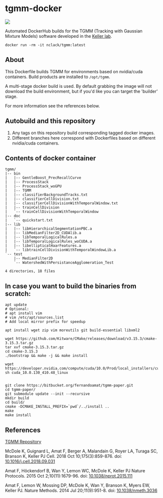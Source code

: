 # tgmm-docker

[![](https://images.microbadger.com/badges/version/nclack/tgmm:latest.svg)](https://cloud.docker.com/repository/docker/nclack/tgmm "Docker Hub")

Automated DockerHub builds for the TGMM (Tracking with Gaussian Mixture Models) software developed in the [Keller lab](https://www.janelia.org/lab/keller-lab).

`docker run -rm -it nclack/tgmm:latest`

## About

This Dockerfile builds TGMM for environments based on nvidia/cuda containers. Build products are installed to `/opt/tgmm`.

A multi-stage docker build is used.  By default grabbing the image will not download the build environment, but if you'd like you can target the 'builder' stage.

For more information see the references below.

## Autobuild and this repository

1. Any tags on this repository build corresponding tagged docker images.
2. Different branches here correspond with Dockerfiles based on different nvidia/cuda containers.

## Contents of docker container
```
tgmm/
|-- bin
|   |-- GentleBoost_PrecRecallCurve
|   |-- ProcessStack
|   |-- ProcessStack_woGPU
|   |-- TGMM
|   |-- classifierBackgroundTracks.txt
|   |-- classifierCellDivision.txt
|   |-- classifierCellDivisionWithTemporalWindow.txt
|   |-- trainCellDivision
|   `-- trainCellDivisionWithTemporalWindow
|-- doc
|   `-- quickstart.txt
|-- lib
|   |-- libHierarchicalSegmentationPBC.a
|   |-- libMedianFilter2D_CUDAlib.a
|   |-- libTemporalLogicalRules.a
|   |-- libTemporalLogicalRules_woCUDA.a
|   |-- libellipticalHaarFeatures.a
|   `-- libtrainCellDivisionWithTemporalWindowLib.a
`-- test
    |-- MedianFilter2D
    `-- WatershedWithPersistanceAgglomeration_Test

4 directories, 18 files
```
## In case you want to build the binaries from scratch:
```
apt update
# Optional:
# apt install vim
# vim /etc/apt/sources.list
# Add local mirror prefix for speedup

apt install wget zip vim moreutils git build-essential libxml2

wget https://github.com/Kitware/CMake/releases/download/v3.15.3/cmake-3.15.3.tar.gz
tar xvf cmake-3.15.3.tar.gz 
cd cmake-3.15.3
./bootstrap && make -j && make install

wget https://developer.nvidia.com/compute/cuda/10.0/Prod/local_installers/cuda_10.0.130_410.48_linux
sh cuda_10.0.130_410.48_linux


git clone https://bitbucket.org/fernandoamat/tgmm-paper.git
cd tgmm-paper/
git submodule update --init --recursive
mkdir build
cd build/
cmake -DCMAKE_INSTALL_PREFIX=`pwd`/../install ..
make
make install
```


## References

[TGMM Repository](https://bitbucket.org/fernandoamat/tgmm-paper)

McDole K, Guignard L, Amat F, Berger A, Malandain G, Royer LA, Turaga SC, Branson K, Keller PJ
Cell. 2018 Oct 10;175(3):859-876. doi: [10.1016/j.cell.2018.09.031](http://doi.org/10.1016/j.cell.2018.09.031)

Amat F, Höckendorf B, Wan Y, Lemon WC, McDole K, Keller PJ
Nature Protocols. 2015 Oct 2;10(11):1679-96. doi: [10.1038/nprot.2015.111](http://doi.org/10.1038/nprot.2015.111)

Amat F, Lemon W, Mossing DP, McDole K, Wan Y, Branson K, Myers EW, Keller PJ.
Nature Methods. 2014 Jul 20;11(9):951-8. doi: [10.1038/nmeth.3036](http://doi.org/10.1038/nmeth.3036)
